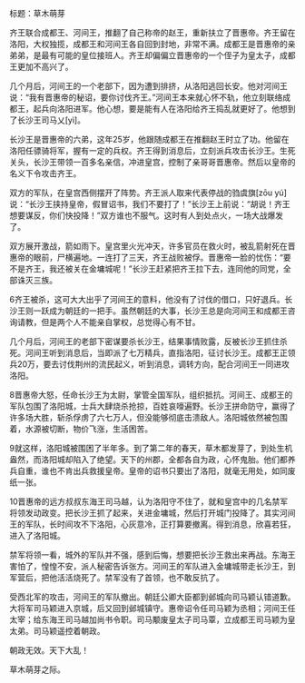 标题：草木萌芽



齐王联合成都王、河间王，推翻了自己称帝的赵王，重新扶立了晋惠帝。齐王留在洛阳，大权独揽，成都王和河间王各自回到封地，非常不满。成都王是晋惠帝的亲弟弟，是最有可能的皇位接班人。齐王却偏偏立晋惠帝的一个侄子为皇太子，成都王更加不高兴了。

几个月后，河间王的一个老部下，因为遭到排挤，从洛阳逃回长安。他对河间王说：“我有晋惠帝的秘诏，要你讨伐齐王。”河间王本来就心怀不轨，他立刻联络成都王，起兵向洛阳进军。他心想，要是能有人在洛阳给齐王捣乱就更好了。他想到了长沙王司马乂[yì]。

长沙王是晋惠帝的六弟，这年25岁，他跟随成都王在推翻赵王时立了功。他留在洛阳任骠骑将军，握有一定的兵权。齐王得到消息后，立刻派兵攻击长沙王。生死关头，长沙王带领一百多名亲信，冲进皇宫，控制了亲哥哥晋惠帝。然后以皇帝的名义下令攻击齐王。

双方的军队，在皇宫西侧摆开了阵势。齐王派人取来代表停战的驺虞旗[zōu yú]说：“长沙王挟持皇帝，假冒诏书，我们不要打了！”长沙王上前说：“胡说！齐王想要谋反，你们快投降！”双方谁也不服气。这时有人到处点火，一场大战爆发了。

双方展开激战，箭如雨下。皇宫里火光冲天，许多官员在救火时，被乱箭射死在晋惠帝的眼前，尸横遍地。一连打了三天，齐王战败被俘。晋惠帝一脸的忧伤：“要不是齐王，我还被关在金墉城呢！”长沙王赶紧把齐王拉下去，连同他的同党，全部诛灭三族。



6齐王被杀，这可大大出乎了河间王的意料，他没有了讨伐的借口，只好退兵。长沙王则一跃成为朝廷的一把手。虽然朝廷的大事，长沙王总是向河间王和成都王咨询请教，但是两个人不能亲自掌权，总觉得心有不甘。



几个月后，河间王的老部下密谋要杀长沙王，结果事情败露，反被长沙王抓住杀死。河间王听到消息后，当即派了七万精兵，直指洛阳，征讨长沙王。成都王正领兵20万，要去讨伐荆州的流民起义，听到消息，调转方向，配合河间王一同进攻洛阳。



8晋惠帝大怒，任命长沙王为太尉，掌管全国军队，组织抵抗。河间王、成都王的军队包围了洛阳城，士兵大肆烧杀抢掠，百姓哀嚎遍野。长沙王拼命防守，赢得了许多场大胜，斩杀俘虏了六七万人，但没能够彻底击溃敌人。洛阳城依然被包围着，水源被切断，物价飞涨，生活困苦。



9就这样，洛阳城被围困了半年多。到了第二年的春天，草木都发芽了，到处生机盎然，而洛阳城却陷入了绝望。天下的州郡，全都各自为政，心怀鬼胎。他们都养兵自重，谁也不肯出兵救援皇帝。皇帝的诏书只要出了洛阳，就毫无用处，如同废纸一张。



10晋惠帝的远方叔叔东海王司马越，认为洛阳守不住了，就和皇宫中的几名禁军将领发动政变。把长沙王抓了起来，关进金墉城，然后打开城门投降了。其实河间王的军队，长时间攻不下洛阳，心灰意冷，正打算要撤离。得到消息，欣喜若狂，进入了洛阳城。

禁军将领一看，城外的军队并不强，感到后悔，想要把长沙王救出来再战。东海王害怕了，惶惶不安，派人秘密告诉张方。河间王的军队进入金墉城带走长沙王，到军营后，把他活活烧死了。禁军没有了首领，也不敢反抗了。



受西北军的攻击，河间王的军队撤出。朝廷公卿大臣都到邺城向司马颖认错道歉。大将军司马颖进入京城，后又回到邺城镇守。惠帝诏令任司马颖为丞相；河间王任太宰；给东海王司马越加尚书令职。司马颙废皇太子司马覃，立成都王司马颖为皇太弟。司马颖遥控着朝政。



朝政无效。天下大乱！

草木萌芽之际。









